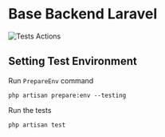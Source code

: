 # Base Backend Laravel

![Tests Actions](https://github.com/mateonunez/base-backend-laravel/actions/workflows/tests.yml/badge.svg)

## Setting Test Environment

Run `PrepareEnv` command
```shell
php artisan prepare:env --testing
```

Run the tests

```shell
php artisan test
```
